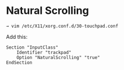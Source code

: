 # Natural Scrolling
```console
→ vim /etc/X11/xorg.conf.d/30-touchpad.conf 
```
Add this:

```
Section "InputClass"
    Identifier "trackpad"
    Option "NaturalScrolling" "true"
EndSection
```
